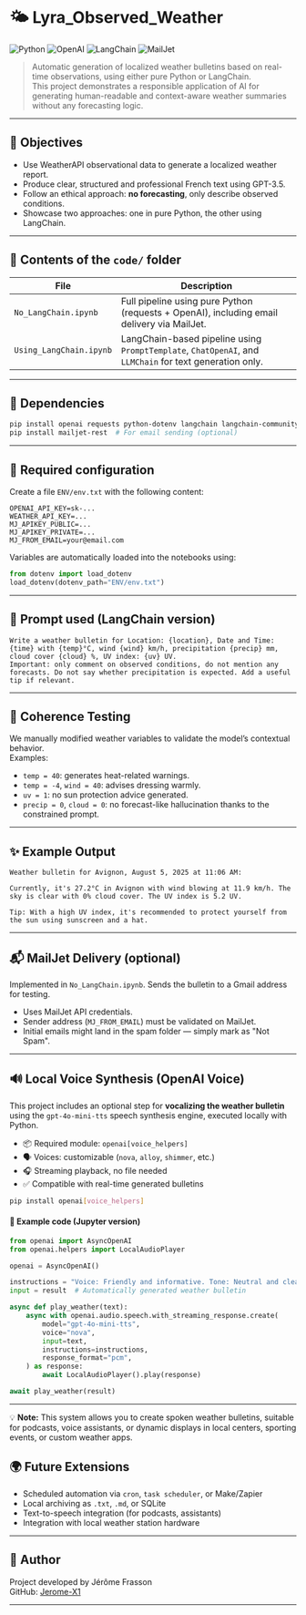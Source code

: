 # 🌤️ Lyra_Observed_Weather

![Python](https://img.shields.io/badge/Python-3.10+-blue?logo=python&logoColor=white)
![OpenAI](https://img.shields.io/badge/OpenAI-GPT--3.5-blueviolet?logo=openai&logoColor=white)
![LangChain](https://img.shields.io/badge/LangChain-ChatPromptTemplate-success?logo=github&logoColor=white)
![MailJet](https://img.shields.io/badge/MailJet-API_Ready-orange?logo=maildotru&logoColor=white)


> Automatic generation of localized weather bulletins based on real-time observations, using either pure Python or LangChain.  
> This project demonstrates a responsible application of AI for generating human-readable and context-aware weather summaries without any forecasting logic.

---

## 🧭 Objectives

- Use WeatherAPI observational data to generate a localized weather report.
- Produce clear, structured and professional French text using GPT-3.5.
- Follow an ethical approach: **no forecasting**, only describe observed conditions.
- Showcase two approaches: one in pure Python, the other using LangChain.

---

## 📁 Contents of the `code/` folder

| File | Description |
|------|-------------|
| `No_LangChain.ipynb` | Full pipeline using pure Python (requests + OpenAI), including email delivery via MailJet. |
| `Using_LangChain.ipynb` | LangChain-based pipeline using `PromptTemplate`, `ChatOpenAI`, and `LLMChain` for text generation only. |

---

## 🔗 Dependencies

```bash
pip install openai requests python-dotenv langchain langchain-community
pip install mailjet-rest  # For email sending (optional)
```

---

## 🔐 Required configuration

Create a file `ENV/env.txt` with the following content:

```
OPENAI_API_KEY=sk-...
WEATHER_API_KEY=...
MJ_APIKEY_PUBLIC=...
MJ_APIKEY_PRIVATE=...
MJ_FROM_EMAIL=your@email.com
```

Variables are automatically loaded into the notebooks using:

```python
from dotenv import load_dotenv
load_dotenv(dotenv_path="ENV/env.txt")
```

---

## 🧠 Prompt used (LangChain version)

```text
Write a weather bulletin for Location: {location}, Date and Time: {time} with {temp}°C, wind {wind} km/h, precipitation {precip} mm, cloud cover {cloud} %, UV index: {uv} UV.
Important: only comment on observed conditions, do not mention any forecasts. Do not say whether precipitation is expected. Add a useful tip if relevant.
```

---

## 🧪 Coherence Testing

We manually modified weather variables to validate the model’s contextual behavior.  
Examples:

- `temp = 40`: generates heat-related warnings.
- `temp = -4`, `wind = 40`: advises dressing warmly.
- `uv = 1`: no sun protection advice generated.
- `precip = 0`, `cloud = 0`: no forecast-like hallucination thanks to the constrained prompt.

---

## ✨ Example Output

```text
Weather bulletin for Avignon, August 5, 2025 at 11:06 AM:

Currently, it's 27.2°C in Avignon with wind blowing at 11.9 km/h. The sky is clear with 0% cloud cover. The UV index is 5.2 UV.

Tip: With a high UV index, it's recommended to protect yourself from the sun using sunscreen and a hat.
```

---

## 📬 MailJet Delivery (optional)

Implemented in `No_LangChain.ipynb`. Sends the bulletin to a Gmail address for testing.

- Uses MailJet API credentials.
- Sender address (`MJ_FROM_EMAIL`) must be validated on MailJet.
- Initial emails might land in the spam folder — simply mark as "Not Spam".

---

## 🔊 Local Voice Synthesis (OpenAI Voice)

This project includes an optional step for **vocalizing the weather bulletin** using the `gpt-4o-mini-tts` speech synthesis engine, executed locally with Python.

- 📦 Required module: `openai[voice_helpers]`
- 🗣️ Voices: customizable (`nova`, `alloy`, `shimmer`, etc.)
- 🎧 Streaming playback, no file needed
- ✅ Compatible with real-time generated bulletins

```bash
pip install openai[voice_helpers]
```

#### 🔁 Example code (Jupyter version)

```python
from openai import AsyncOpenAI
from openai.helpers import LocalAudioPlayer

openai = AsyncOpenAI()

instructions = "Voice: Friendly and informative. Tone: Neutral and clear."
input = result  # Automatically generated weather bulletin

async def play_weather(text):
    async with openai.audio.speech.with_streaming_response.create(
        model="gpt-4o-mini-tts",
        voice="nova",
        input=text,
        instructions=instructions,
        response_format="pcm",
    ) as response:
        await LocalAudioPlayer().play(response)

await play_weather(result)
```

---

💡 **Note:** This system allows you to create spoken weather bulletins, suitable for podcasts, voice assistants, or dynamic displays in local centers, sporting events, or custom weather apps.

## 🌍 Future Extensions

- Scheduled automation via `cron`, `task scheduler`, or Make/Zapier
- Local archiving as `.txt`, `.md`, or SQLite
- Text-to-speech integration (for podcasts, assistants)
- Integration with local weather station hardware

---

## 👤 Author

Project developed by Jérôme Frasson  
GitHub: [Jerome-X1](https://github.com/Jerome-openclassroom)

---
